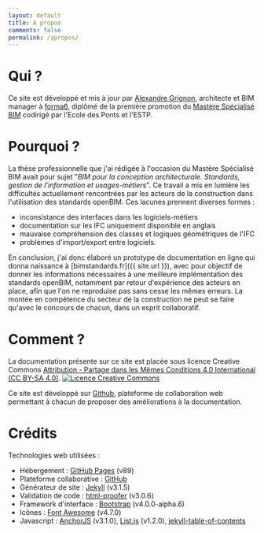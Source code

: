 ```yaml
---
layout: default
title: A propos
comments: false
permalink: /apropos/
---
```


# Qui ?

Ce site est développé et mis à jour par [Alexandre Grignon](https://fr.linkedin.com/in/alexandregrignon), architecte et BIM manager à [forma6](http://www.forma6.net), diplômé de la première promotion du [Mastère Spécialisé BIM](http://www.enpc.fr/node/146951) codirigé par l'Ecole des Ponts et l'ESTP.

# Pourquoi ?

La thèse professionnelle que j'ai rédigée à l'occasion du Mastère Spécialisé BIM avait pour sujet "*BIM pour la conception architecturale. Standards, gestion de l’information et usages-métiers*". Ce travail a mis en lumière les difficultés actuellement rencontrées par les acteurs de la construction dans l'utilisation des standards openBIM. Ces lacunes prennent diverses formes :

* inconsistance des interfaces dans les logiciels-métiers
* documentation sur les IFC uniquement disponible en anglais
* mauvaise compréhension des classes et logiques géométriques de l'IFC
* problèmes d'import/export entre logiciels.

En conclusion, j'ai donc élaboré un prototype de documentation en ligne qui donna naissance à [bimstandards.fr]({{ site.url }}), avec pour objectif de donner les informations nécessaires à une meilleure implémentation des standards openBIM, notamment par retour d'expérience des acteurs en place, afin que l'on ne reproduise pas sans cesse les mêmes erreurs. La montée en compétence du secteur de la construction ne peut se faire qu'avec le concours de chacun, dans un esprit collaboratif.

# Comment ?

La documentation présente sur ce site est placée sous licence Creative Commons [Attribution - Partage dans les Mêmes Conditions 4.0 International (CC BY-SA 4.0)](http://creativecommons.org/licenses/by-sa/4.0/deed.fr). <a rel="license" href="http://creativecommons.org/licenses/by-sa/4.0/"><img alt="Licence Creative Commons" style="border-width:0" src="https://i.creativecommons.org/l/by-sa/4.0/88x31.png" /></a>

Ce site est développé sur [Github](https://github.com), plateforme de collaboration web permettant à chacun de proposer des améliorations à la documentation.

# Crédits

Technologies web utilisées :

* Hébergement : [GitHub Pages](https://pages.github.com) (v89)
* Plateforme collaborative : [GitHub](https://github.com)
* Générateur de site : [Jekyll](http://jekyllrb.com) (v3.1.5)
* Validation de code : [html-proofer](https://github.com/gjtorikian/html-proofer) (v3.0.6)
* Framework d'interface : [Bootstrap](http://getbootstrap.com) (v4.0.0-alpha.6)
* Icônes : [Font Awesome](https://fortawesome.github.io/Font-Awesome/) (v4.7.0)
* Javascript : [AnchorJS](https://github.com/bryanbraun/anchorjs) (v3.1.0), [List.js](http://www.listjs.com) (v1.2.0), [jekyll-table-of-contents](https://github.com/ghiculescu/jekyll-table-of-contents)
